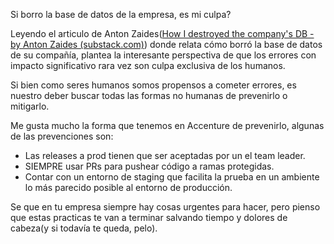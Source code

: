 Si borro la base de datos de la empresa, es mi culpa?

Leyendo el articulo de Anton Zaides([How I destroyed the company's DB - by Anton Zaides (substack.com)](https://zaidesanton.substack.com/p/how-i-destroyed-the-companys-db)) donde relata cómo borró la base de datos de su compañía, plantea la interesante perspectiva de que los errores con impacto significativo rara vez son culpa exclusiva de los humanos.

Si bien como seres humanos somos propensos a cometer errores, es nuestro deber buscar todas las formas no humanas de prevenirlo o mitigarlo.

Me gusta mucho la forma que tenemos en Accenture de prevenirlo, algunas de las prevenciones son:
 - Las releases a prod tienen que ser aceptadas por un el team leader.
 - SIEMPRE usar PRs para pushear código a ramas protegidas.
 - Contar con un entorno de staging que facilita la prueba en un ambiente lo más parecido posible al entorno de producción.
 
Se que en tu empresa siempre hay cosas urgentes para hacer, pero pienso que estas practicas te van a terminar salvando tiempo y dolores de cabeza(y si todavía te queda, pelo).

